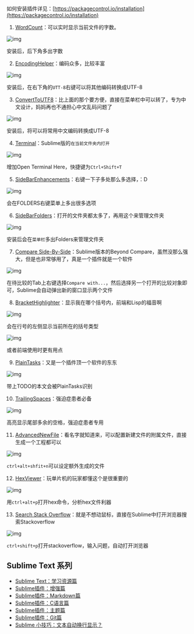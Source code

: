 如何安装插件详见：[https://packagecontrol.io/installation](https://packagecontrol.io/installation)

1. [WordCount](https://github.com/titoBouzout/WordCount)：可以实时显示当前文件的字数。

![img](http://upload-images.jianshu.io/upload_images/26219-37e4456561a53c2e.png?imageMogr2/auto-orient/strip%7CimageView2/2/w/1240/format/jpg)

安装后，后下角多出字数

2. [EncodingHelper](https://github.com/titoBouzout/EncodingHelper)：编码众多，比较丰富

![img](http://upload-images.jianshu.io/upload_images/26219-74edac13f7a3748e.png?imageMogr2/auto-orient/strip%7CimageView2/2/w/1240/format/jpg)

安装后，在右下角的`UTT-8`右键可以将其他编码转换成UTF-8

3. [ConvertToUTF8](https://github.com/seanliang/ConvertToUTF8)：比上面的那个要方便，直接在菜单栏中可以转了，专为中文设计，妈妈再也不通担心中文乱码问题了

![img](http://upload-images.jianshu.io/upload_images/26219-6872c20b77473a8c.png?imageMogr2/auto-orient/strip%7CimageView2/2/w/1240/format/jpg)

安装后，将可以将常用中文编码转换成UTF-8

4. [Terminal](http://wbond.net/sublime_packages/terminal)：Sublime版的`在当前文件夹内打开`

![img](http://upload-images.jianshu.io/upload_images/26219-22b8e4d46aa387c6.png?imageMogr2/auto-orient/strip%7CimageView2/2/w/1240/format/jpg)

增加Open Terminal Here，快捷键为`Ctrl+Shift+T`

5. [SideBarEnhancements](https://github.com/titoBouzout/SideBarEnhancements)：右键一下子多处那么多选择，：D

![img](http://upload-images.jianshu.io/upload_images/26219-9ed46b84b16af0c7.png?imageMogr2/auto-orient/strip%7CimageView2/2/w/1240/format/jpg)

会在FOLDERS右键菜单上多出很多选项

6. [SideBarFolders](https://github.com/titoBouzout/SideBarFolders)：打开的文件夹都太多了，再用这个来管理文件夹

![img](http://upload-images.jianshu.io/upload_images/26219-5f543c8b670bad40.png?imageMogr2/auto-orient/strip%7CimageView2/2/w/1240/format/jpg)

安装后会在`菜单栏`多出Folders来管理文件夹

7. [Compare Side-By-Side](https://bitbucket.org/dougty/sublime-compare-side-by-side)：Sublime版本的Beyond Compare，虽然没那么强大，但是也非常够用了，真是一个插件就是一个软件

![img](http://upload-images.jianshu.io/upload_images/26219-a4cee9bde4b7071d.png?imageMogr2/auto-orient/strip%7CimageView2/2/w/1240/format/jpg)

在待比较的Tab上右键选择`Compare with...`，然后选择另一个打开的比较对象即可，Sublime会自动弹出新的窗口显示两个文件

8. [BracketHighlighter](https://github.com/facelessuser/BracketHighlighter)：显示我在哪个括号内，前端和Lisp的福音啊

![img](http://upload-images.jianshu.io/upload_images/26219-cd1599cb27433460.png?imageMogr2/auto-orient/strip%7CimageView2/2/w/1240/format/jpg)

会在行号的左侧显示当前所在的括号类型

![img](http://upload-images.jianshu.io/upload_images/26219-52791f4e0120d43f.png?imageMogr2/auto-orient/strip%7CimageView2/2/w/1240/format/jpg)

或者前端使用时更有用点

9. [PlainTasks](https://github.com/aziz/PlainTasks)：又是一个插件顶一个软件的东东

![img](http://upload-images.jianshu.io/upload_images/26219-4f3f597ed4cd696f.png?imageMogr2/auto-orient/strip%7CimageView2/2/w/1240/format/jpg)

带上TODO的本文会被PlainTasks识别

10. [TrailingSpaces](https://github.com/SublimeText/TrailingSpaces)：强迫症患者必备

![img](http://upload-images.jianshu.io/upload_images/26219-bfaae3798e010b6f.png?imageMogr2/auto-orient/strip%7CimageView2/2/w/1240/format/jpg)

高亮显示尾部多余的空格，强迫症患者专用

11. [AdvancedNewFile](https://github.com/skuroda/Sublime-AdvancedNewFile)：看名字就知道来，可以配置新建文件的附属文件，直接生成一个工程都可以

![img](http://upload-images.jianshu.io/upload_images/26219-681fb753748a70ef.png?imageMogr2/auto-orient/strip%7CimageView2/2/w/1240/format/jpg)

`ctrl+alt+shfit+n`可以设定额外生成的文件

12. [HexViewer](https://github.com/facelessuser/HexViewer)：玩单片机的玩家都懂这个是很重要的

![img](http://upload-images.jianshu.io/upload_images/26219-b2fbcfbc300d0f6d.png?imageMogr2/auto-orient/strip%7CimageView2/2/w/1240/format/jpg)

用`ctrl+alt+p`打开hex命令，分析hex文件利器

13. [Search Stack Overflow](https://github.com/ericmartel/Sublime-Text-2-Stackoverflow-Plugin)：就是不想动鼠标，直接在Sublime中打开浏览器搜索Stackoverflow

![img](http://upload-images.jianshu.io/upload_images/26219-120443493237af11.png?imageMogr2/auto-orient/strip%7CimageView2/2/w/1240/format/jpg)

`ctrl+shift+p`打开stackoverflow，输入问题，自动打开浏览器

## Sublime Text 系列

- [Sublime Text：学习资源篇](http://www.jianshu.com/p/d1b9a64e2e37)
- [Sublime插件：增强篇](http://www.jianshu.com/p/5905f927d01b)
- [Sublime插件：Markdown篇](http://www.jianshu.com/p/aa30cc25c91b)
- [Sublime插件：C语言篇](http://www.jianshu.com/p/595975a2a5f3)
- [Sublime插件：主题篇](http://www.jianshu.com/p/13fedee165f1)
- [Sublime插件：Git篇](http://www.jianshu.com/p/3a8555c273d8)
- [Sublime 小技巧：文本自动换行显示？](http://www.jianshu.com/p/c75d21d2e967)